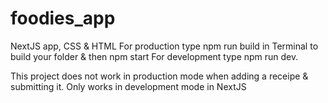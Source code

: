 # foodies_app
NextJS app, CSS &amp; HTML
For production type npm run build in Terminal to build your folder & then npm start
For development type npm run dev.

This project does not work in production mode when adding a receipe & submitting it. Only works in development mode in NextJS
